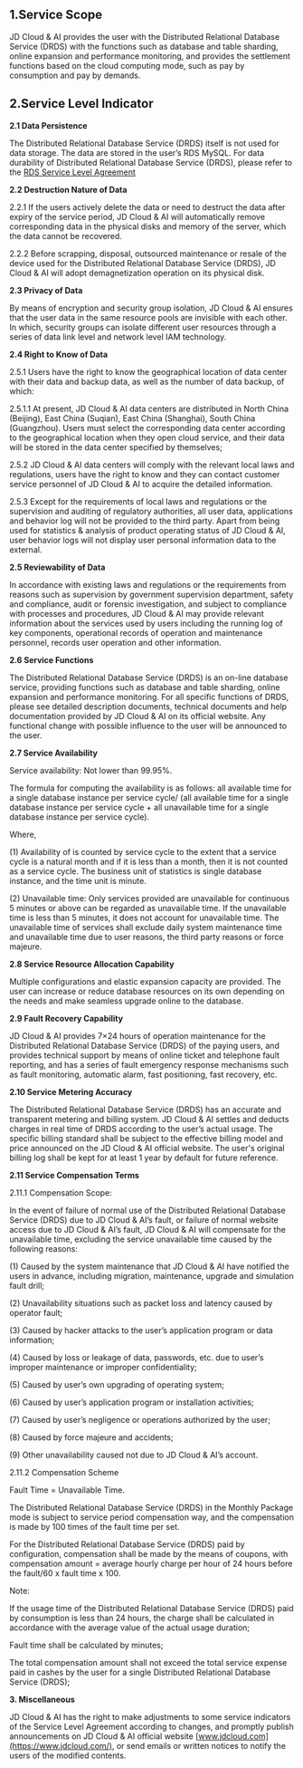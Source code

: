 ## **1.Service Scope**

JD Cloud & AI provides the user with the Distributed Relational Database Service (DRDS) with the functions such as database and table sharding, online expansion and performance monitoring, and provides the settlement functions based on the cloud computing mode, such as pay by consumption and pay by demands.

## **2.Service Level Indicator**

**2.1 Data Persistence**

The Distributed Relational Database Service (DRDS) itself is not used for data storage. The data are stored in the user’s RDS MySQL. For data durability of Distributed Relational Database Service (DRDS), please refer to the [RDS Service Level Agreement](https://docs.jdcloud.com/en/product-service-agreement/cloud-database-rds-service-level-agreement-sla)

**2.2 Destruction Nature of Data**

   2.2.1 If the users actively delete the data or need to destruct the data after expiry of the service period, JD Cloud & AI will automatically remove corresponding data in the physical disks and memory of the server, which the data cannot be recovered.

   2.2.2 Before scrapping, disposal, outsourced maintenance or resale of the device used for the Distributed Relational Database Service (DRDS), JD Cloud & AI will adopt demagnetization operation on its physical disk.

**2.3 Privacy of Data**

By means of encryption and security group isolation, JD Cloud & AI ensures that the user data in the same resource pools are invisible with each other. In which, security groups can isolate different user resources through a series of data link level and network level IAM technology.

**2.4 Right to Know of Data**

   2.5.1 Users have the right to know the geographical location of data center with their data and backup data, as well as the number of data backup, of which:

   2.5.1.1 At present, JD Cloud & AI data centers are distributed in North China (Beijing), East China (Suqian), East China (Shanghai), South China (Guangzhou). Users must select the corresponding data center according to the geographical location when they open cloud service, and their data will be stored in the data center specified by themselves;

   2.5.2 JD Cloud & AI data centers will comply with the relevant local laws and regulations, users have the right to know and they can contact customer service personnel of JD Cloud & AI to acquire the detailed information.

   2.5.3 Except for the requirements of local laws and regulations or the supervision and auditing of regulatory authorities, all user data, applications and behavior log will not be provided to the third party. Apart from being used for statistics & analysis of product operating status of JD Cloud & AI, user behavior logs will not display user personal information data to the external.

**2.5 Reviewability of Data**

In accordance with existing laws and regulations or the requirements from reasons such as supervision by government supervision department, safety and compliance, audit or forensic investigation, and subject to compliance with processes and procedures, JD Cloud & AI may provide relevant information about the services used by users including the running log of key components, operational records of operation and maintenance personnel, records user operation and other information.

**2.6 Service Functions**

The Distributed Relational Database Service (DRDS) is an on-line database service, providing functions such as database and table sharding, online expansion and performance monitoring. For all specific functions of DRDS, please see detailed description documents, technical documents and help documentation provided by JD Cloud & AI on its official website. Any functional change with possible influence to the user will be announced to the user.

**2.7 Service Availability**

Service availability: Not lower than 99.95%.

The formula for computing the availability is as follows: all available time for a single database instance per service cycle/ (all available time for a single database instance per service cycle + all unavailable time for a single database instance per service cycle).

Where,

(1) Availability of is counted by service cycle to the extent that a service cycle is a natural month and if it is less than a month, then it is not counted as a service cycle. The business unit of statistics is single database instance, and the time unit is minute.

(2) Unavailable time: Only services provided are unavailable for continuous 5 minutes or above can be regarded as unavailable time. If the unavailable time is less than 5 minutes, it does not account for unavailable time. The unavailable time of services shall exclude daily system maintenance time and unavailable time due to user reasons, the third party reasons or force majeure.

**2.8 Service Resource Allocation Capability**

Multiple configurations and elastic expansion capacity are provided. The user can increase or reduce database resources on its own depending on the needs and make seamless upgrade online to the database.

**2.9 Fault Recovery Capability**

JD Cloud & AI provides 7×24 hours of operation maintenance for the Distributed Relational Database Service (DRDS) of the paying users, and provides technical support by means of online ticket and telephone fault reporting, and has a series of fault emergency response mechanisms such as fault monitoring, automatic alarm, fast positioning, fast recovery, etc.

**2.10 Service Metering Accuracy**

The Distributed Relational Database Service (DRDS) has an accurate and transparent metering and billing system. JD Cloud & AI settles and deducts charges in real time of DRDS according to the user’s actual usage. The specific billing standard shall be subject to the effective billing model and price announced on the JD Cloud & AI official website. The user's original billing log shall be kept for at least 1 year by default for future reference.

**2.11 Service Compensation Terms**

   2.11.1 Compensation Scope:

In the event of failure of normal use of the Distributed Relational Database Service (DRDS) due to JD Cloud & AI’s fault, or failure of normal website access due to JD Cloud & AI’s fault, JD Cloud & AI will compensate for the unavailable time, excluding the service unavailable time caused by the following reasons:

(1) Caused by the system maintenance that JD Cloud & AI have notified the users in advance, including migration, maintenance, upgrade and simulation fault drill;

(2) Unavailability situations such as packet loss and latency caused by operator fault;

(3) Caused by hacker attacks to the user’s application program or data information;

(4) Caused by loss or leakage of data, passwords, etc. due to user’s improper maintenance or improper confidentiality;

(5) Caused by user’s own upgrading of operating system;

(6) Caused by user’s application program or installation activities;

(7) Caused by user’s negligence or operations authorized by the user;

(8) Caused by force majeure and accidents;

(9) Other unavailability caused not due to JD Cloud & AI’s account.

   2.11.2 Compensation Scheme
   
Fault Time = Unavailable Time.

The Distributed Relational Database Service (DRDS) in the Monthly Package mode is subject to service period compensation way, and the compensation is made by 100 times of the fault time per set.

For the Distributed Relational Database Service (DRDS) paid by configuration, compensation shall be made by the means of coupons, with compensation amount = average hourly charge per hour of 24 hours before the fault/60 x fault time x 100.

Note:

If the usage time of the Distributed Relational Database Service (DRDS) paid by consumption is less than 24 hours, the charge shall be calculated in accordance with the average value of the actual usage duration;

Fault time shall be calculated by minutes;

The total compensation amount shall not exceed the total service expense paid in cashes by the user for a single Distributed Relational Database Service (DRDS);

**3. Miscellaneous**

JD Cloud & AI has the right to make adjustments to some service indicators of the Service Level Agreement according to changes, and promptly publish announcements on JD Cloud & AI official website [www.jdcloud.com](https://www.jdcloud.com/), or send emails or written notices to notify the users of the modified contents.
